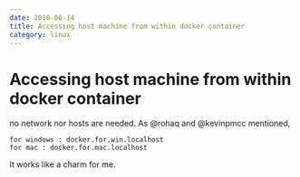 ```yaml
---
date: 2018-06-14
title: Accessing host machine from within docker container
category: linux
---
```

# Accessing host machine from within docker container

no network nor hosts are needed. As @rohaq and @kevinpmcc mentioned,
```
for windows : docker.for.win.localhost
for mac : docker.for.mac.localhost
```
It works like a charm for me.
